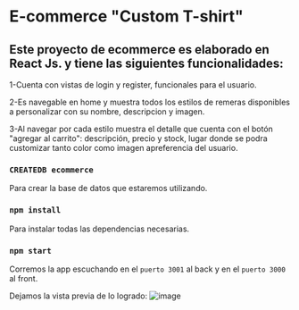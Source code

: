 # E-commerce "Custom T-shirt"


## Este proyecto de ecommerce es elaborado en React Js. y tiene las siguientes funcionalidades:

1-Cuenta con vistas de login y register, funcionales para el usuario.

2-Es navegable en home y muestra todos los estilos de remeras disponibles a personalizar con su nombre, descripcion y imagen.

3-Al navegar por cada estilo muestra el detalle que cuenta con el botón "agregar al carrito": descripción, precio y stock, lugar donde se podra customizar tanto color como imagen   apreferencia del usuario.     


### `CREATEDB ecommerce`
Para crear la base de datos que estaremos utilizando.


### `npm install`

Para instalar todas las dependencias necesarias.

### `npm start`

Corremos la app escuchando en el `puerto 3001` al back y en el  `puerto 3000` al front. 

Dejamos la vista previa de lo logrado:
![image](https://user-images.githubusercontent.com/106751615/224390564-0ba6fb1f-3057-4256-97d4-9c79c2970e8a.png)
